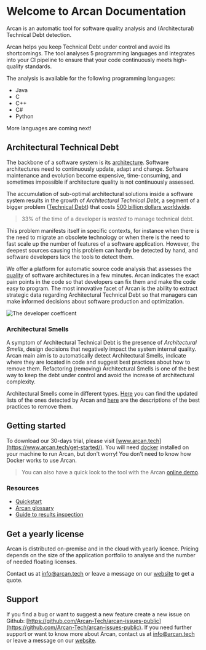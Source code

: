 # Welcome to Arcan Documentation

Arcan is an automatic tool for software quality analysis and (Architectural) Technical Debt detection.

Arcan helps you keep Technical Debt under control and avoid its shortcomings. The tool analyses 5 programming languages
and integrates into your CI pipeline to ensure that your code continuously meets high-quality standards.

The analysis is available for the following programming languages:

* Java
* C
* C++
* C#
* Python

More languages are coming next!

## Architectural Technical Debt

The backbone of a software system is its [architecture](https://martinfowler.com/architecture/). Software architectures need to continuously update, adapt and change. Software maintenance and evolution become expensive, time-consuming, and sometimes impossible if architecture quality is not continuously assessed. 

The accumulation of sub-optimal architectural solutions inside a software system results in the growth of *Architectural Technical Debt*, a segment of a bigger problem ([Technical Debt](https://martinfowler.com/bliki/TechnicalDebt.html)) that costs [500 billion dollars worldwide](https://stripe.com/files/reports/the-developer-coefficient.pdf). 

> 33% of the time of a developer is *wasted* to manage technical debt.

This problem manifests itself in specific contexts, for instance when there is the need to migrate an obsolete technology or when there is the need to fast scale up the number of features of a software application. However, the deepest sources causing this problem can hardly be detected by hand, and software developers lack the tools to detect them. 

We offer a platform for automatic source code analysis that assesses the [quality](https://iso25000.com/index.php/en/iso-25000-standards/iso-25010) of software architectures in a few minutes. Arcan indicates the exact pain points in the code so that developers can fix them and make the code easy to program. The most innovative facet of Arcan is the ability to extract strategic data regarding Architectural Technical Debt so that managers can make informed decisions about software production and optimization. 

![The developer coefficent](https://www.arcan.tech/wp-content/uploads/2023/01/arcan-pitch-deck-ENG-investors_600.jpg)

### Architectural Smells

A symptom of Architectural Technical Debt is the presence of *Architectural Smells*, design decisions that negatively impact the system internal quality. Arcan main aim is to automatically detect Architectural Smells, indicate where they are located in code and suggest best practices about how to remove them. Refactoring (removing) Architectural Smells is one of the best way to keep the debt under control and avoid the increase of architectural complexity.

Architectural Smells come in different types. [Here](architectural_smells.md) you can find the updated lists of the ones detected by Arcan and [here](refactoring.md) are the descriptions of the best practices to remove them.

## Getting started

To download our 30-days trial, please visit [www.arcan.tech](https://www.arcan.tech/get-started/).
You will need [docker](https://docs.docker.com/get-docker/) installed on your machine to run Arcan, but don't worry! You don’t need to know how Docker works to use Arcan.

> You can also have a quick look to the tool with the Arcan [online demo](https://demo.arcan.tech/).

### Resources
* [Quickstart](get_started.md)
* [Arcan glossary](glossary.md)
* [Guide to results inspection](inspect_project.md)

## Get a yearly license

Arcan is distributed on-premise and in the cloud with yearly licence.
Pricing depends on the size of the application portfolio to analyse and the number of needed floating licenses.

Contact us at <info@arcan.tech> or leave a message on our [website](https://www.arcan.tech/contact/) to get a quote.

## Support

If you find a bug or want to suggest a new feature create a new issue on Github: [https://github.com/Arcan-Tech/arcan-issues-public](https://github.com/Arcan-Tech/arcan-issues-public).
If you  need further support or want to know more about Arcan, contact us at <info@arcan.tech> or leave a message on our [website](https://www.arcan.tech/contact/).
